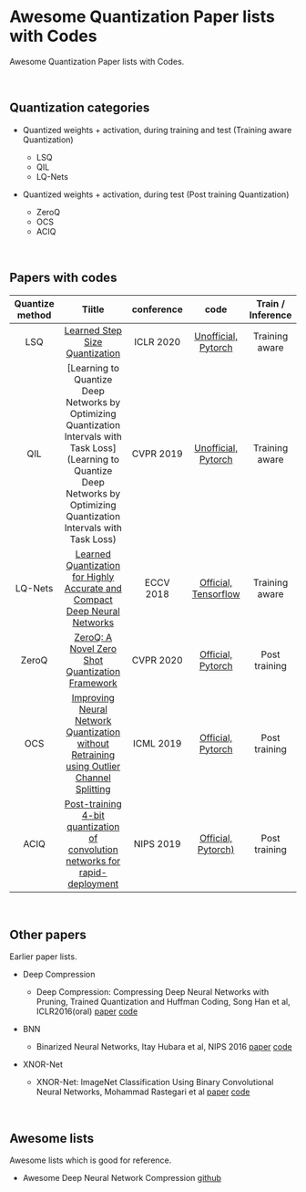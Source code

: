 # Awesome Quantization Paper lists with Codes
Awesome Quantization Paper lists with Codes.

 <br>

<h2>Quantization categories</h2>

- Quantized weights + activation, during training and test (Training aware Quantization)
  - LSQ
  - QIL
  - LQ-Nets

- Quantized weights + activation, during test (Post training Quantization)
  - ZeroQ
  - OCS
  - ACIQ

<br>

<h2>Papers with codes</h2>

| Quantize method |                            Tiitle                            | conference |                             code                             | Train / Inference |
| :-------------: | :----------------------------------------------------------: | :--------: | :----------------------------------------------------------: | :---------------: |
|       LSQ       | [Learned Step Size Quantization](https://arxiv.org/abs/1902.08153) | ICLR 2020  | [Unofficial, Pytorch](https://github.com/hustzxd/LSQuantization) |  Training aware   |
|       QIL       | [Learning to Quantize Deep Networks by Optimizing Quantization Intervals with Task Loss](Learning to Quantize Deep Networks by Optimizing Quantization Intervals with Task Loss) | CVPR 2019  | [Unofficial, Pytorch](https://github.com/csyhhu/Awesome-Deep-Neural-Network-Compression/tree/master/Codes) |  Training aware   |
|     LQ-Nets     | [Learned Quantization for Highly Accurate and Compact Deep Neural Networks](https://arxiv.org/pdf/1807.10029.pdf) | ECCV 2018  | [Official, Tensorflow](https://github.com/microsoft/LQ-Nets) |  Training aware   |
|      ZeroQ      | [ZeroQ: A Novel Zero Shot Quantization Framework](https://arxiv.org/abs/2001.00281) | CVPR 2020  |  [Official, Pytorch](https://github.com/amirgholami/ZeroQ)   |   Post training   |
|       OCS       | [Improving Neural Network Quantization without Retraining using Outlier Channel Splitting](https://arxiv.org/abs/1901.09504) | ICML 2019  | [Official, Pytorch](https://github.com/cornell-zhang/dnn-quant-ocs) |   Post training   |
|      ACIQ       | [Post-training 4-bit quantization of convolution networks for rapid-deployment](https://arxiv.org/abs/1810.05723) | NIPS 2019  | [Official, Pytorch\)](https://github.com/submission2019/cnn-quantization) |   Post training   |

<br>

<h2>Other papers</h2>

Earlier paper lists.

- Deep Compression
  - Deep Compression: Compressing Deep Neural Networks with Pruning, Trained Quantization and Huffman Coding, Song Han et al, ICLR2016(oral)  [paper](https://arxiv.org/abs/1510.00149)  [code](https://github.com/synxlin/nn-compression)

- BNN
  - Binarized Neural Networks, Itay Hubara et al, NIPS 2016  [paper](https://papers.nips.cc/paper/6573-binarized-neural-networks)  [code](https://github.com/itayhubara/BinaryNet.pytorch)

- XNOR-Net
  - XNOR-Net: ImageNet Classification Using Binary Convolutional Neural Networks, Mohammad Rastegari et al  [paper](https://arxiv.org/abs/1603.05279)  [code](https://github.com/jiecaoyu/XNOR-Net-PyTorch)

<br>

<h2>Awesome lists</h2>

Awesome lists which is good for reference.

- Awesome Deep Neural Network Compression  [github](https://github.com/csyhhu/Awesome-Deep-Neural-Network-Compression)

